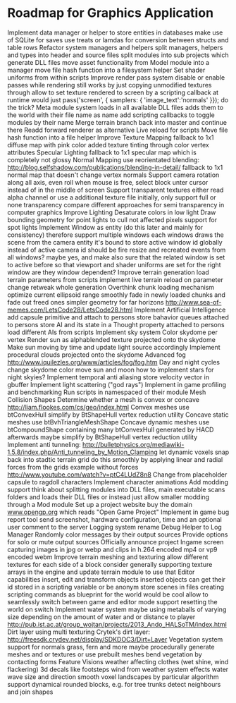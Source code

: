 Roadmap for Graphics Application
================================

Implement data manager or helper to store entities in databases
    make use of SQLite for saves
    use treats or lamdas for conversion between structs and table rows
Refactor system managers and helpers
    split managers, helpers and types into header and source files
    split modules into sub projects which generate DLL files
    move asset functionality from Model module into a manager
    move file hash function into a filesystem helper
Set shader uniforms from within scripts
Improve render pass system
    disable or enable passes while rendering still works by just copying unmodified textures through
    allow to set texture rendered to screen by a scripting callback at runtime
    would just pass('screen', { samplers: { 'image_text':'normals' }}); do the trick?
Meta module system
    loads in all available DLL files
    adds them to the world with their file name as name
    add scripting callbacks to toggle modules by their name
Merge terrain branch back into master and continue there
Readd forward renderer as alternative
Live reload for scripts
    Move file hash function into a file helper
Improve Texture Mapping
    fallback to 1x1 diffuse map with pink color
    added texture tinting through color vertex attributes
Specular Lighting
    fallback to 1x1 specular map which is completely not glossy
Normal Mapping
    use reorientated blending:
    http://blog.selfshadow.com/publications/blending-in-detail/
    fallback to 1x1 normal map that doesn't change vertex normals
Support camera rotation along all axis, even roll
when mouse is free, select block unter cursor instead of in the middle of screen
Support transparent textures
    either read alpha channel or use a additional texture file
    initially, only support full or none transparency
    compare different approaches for semi transparency in computer graphics
Improve Lighting
    Desaturate colors in low light
    Draw bounding geometry for point lights to cull not affected pixels
    support for spot lights
Implement Window as entity (do this later and mainly for consistency)
    therefore support multiple windows
    each windows draws the scene from the camera entity it's bound to
    store active window id globally instead of active camera id
    should be fire resize and recreated events from all windows?
        maybe yes, and make also sure that the related window is set to active before
        so that viewport and shader uniforms are set for the right window
            are they window dependent?
Improve terrain generation
    load terrain parameters from scripts
    implement live terrain reload on parameter change
    retweak whole generation
Overthink chunk loading mechanism
    optimize current ellipsoid range
    smoothly fade in newly loaded chunks and fade out freed ones
    simpler geometry for far horizons
        http://www.sea-of-memes.com/LetsCode28/LetsCode28.html
Implement Artificial Intelligence
    add capsule primitive and attach to persons
    store bahavior queues attached to persons
    store AI and its state in a Thought property attached to persons
    load different AIs from scripts
Implement sky system
    Color skydome per vertex
    Render sun as alphablended texture projected onto the skydome
    Make sun moving by time and update light source accordingly
    Implement procedural clouds projected onto the skydome
    Advanced fog
        http://www.iquilezles.org/www/articles/fog/fog.htm
    Day and night cycles
        change skydome color
        move sun and moon
        how to implement stars for night skyies?
Implement temporal anti aliasing
    store velocity vector in gbuffer
Implement light scattering ("god rays")
Implement in game profiling and benchmarking
Run scripts in namespaced of their module
Mesh Collision Shapes
    Determine whether a mesh is convex or concave
        http://liam.flookes.com/cs/geo/index.html
    Convex meshes use btConvexHull
        simplify by BtShapeHull vertex reduction utility
    Concave static meshes use btBvhTriangleMeshShape
    Concave dynamic meshes use btCompoundShape containing many btConvexHull
        generated by HACD
        afterwards maybe simplify by BtShapeHull vertex reduction utility
    Implement anti tunneling:
        http://bulletphysics.org/mediawiki-1.5.8/index.php/Anti_tunneling_by_Motion_Clamping
let dynamic voxels snap back into stadtic terrain grid
    do this smoothly by applying linear and radial forces from the grids
    example without forces
        http://www.youtube.com/watch?v=ptC4LUdZ8n8
Change from placeholder capsule to ragdoll characters
Implement character animations
Add modding support
    think about splitting modules into DLL files, main executable scans folders and loads their DLL files
    or instead just allow smaller modding through a Mod module
Set up a project website
    buy the domain www.opengp.org which reads "Open Game Project"
Implement in game bug report tool
    send screenshot, hardware configuration, time and an optional user comment to the server
Logging system
    rename Debug Helper to Log Manager
    Randomly color messages by their output sources
    Provide options for solo or mute output sources
Officially announce project
Ingame screen capturing
    images in jpg or webp and clips in h.264 encoded mp4 or vp9 encoded webm
Improve terrain meshing and texturing
    allow different textures for each side of a block
    consider generally supporting texture arrays in the engine and update terrain module to use that
Editor capabilities
    insert, edit and transform objects
        inserted objects can get their id stored in a scripting variable or be anonym
    store scenes in files
        creating scripting commands as blueprint for the world would be cool
    allow to seamlessly switch between game and editor mode
    support resetting the world on switch
Implement water system
    maybe using metaballs of varying size depending on the amount of water and or distance to player
        http://pub.ist.ac.at/group_wojtan/projects/2013_Ando_HALSoTM/index.html
Dirt layer using multi texturing
    Crytek's dirt layer:
    http://freesdk.crydev.net/display/SDKDOC3/Dirt+Layer
Vegetation system
    support for normals grass, fern and more
    maybe procedurally generate meshes and or textures
    or use prebuilt meshes
    bend vegetation by contacting forms
Feature Visions
    weather affecting clothes (wet shine, wind flackering)
    3d decals like footsteps
	wind from weather system effects water wave size and direction
    smooth voxel landscapes by particular algorithm
    support dynamical rounded blocks, e.g. for tree trunks
        detect neighbours and join shapes
